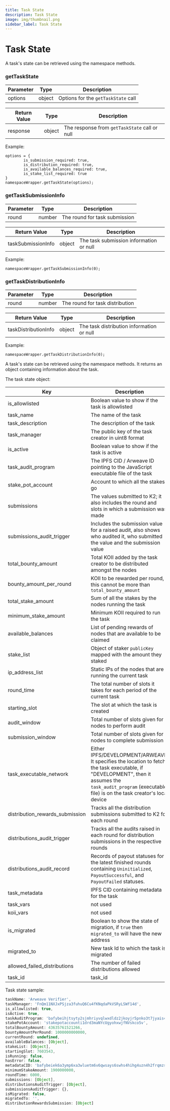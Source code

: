```yaml
---
title: Task State
description: Task State
image: img/thumbnail.png
sidebar_label: Task State
---
```


# Task State
A task's state can be retrieved using the namespace methods. 

### getTaskState

| Parameter | Type   | Description                        |
|-----------|--------|------------------------------------|
| options   | object | Options for the `getTaskState` call|

| Return Value | Type    | Description                                  |
|--------------|---------|----------------------------------------------|
| response     | object  | The response from `getTaskState` call or null|
Example:
```
options = {
        is_submission_required: true,
        is_distribution_required: true,
        is_available_balances_required: true,
        is_stake_list_required: true
}
namespaceWrapper.getTaskState(options);
```

### getTaskSubmissionInfo

| Parameter | Type   | Description                   |
|-----------|--------|-------------------------------|
| round     | number    | The round for task submission |

| Return Value        | Type    | Description                                    |
|---------------------|---------|------------------------------------------------|
| taskSubmissionInfo  | object  | The task submission information or null        |
Example:
```
namespaceWrapper.getTaskSubmissionInfo(0);
```

### getTaskDistributionInfo

| Parameter | Type   | Description                      |
|-----------|--------|----------------------------------|
| round     | number   | The round for task distribution  |

| Return Value          | Type    | Description                                       |
|-----------------------|---------|---------------------------------------------------|
| taskDistributionInfo  | object  | The task distribution information or null         |
Example:
```
namespaceWrapper.getTaskDistributionInfo(0);
```
A task's state can be retrieved using the namespace methods. It returns an object containing information about the task. <br />

The task state object:

| Key                             | Description                                                                                                                                        |
| ------------------------------- | -------------------------------------------------------------------------------------------------------------------------------------------------- |
| is_allowlisted                  | Boolean value to show if the task is allowlisted                                                                                                   |
| task_name                       | The name of the task                                                                                                                               |
| task_description                | The description of the task                                                                                                                        |
| task_manager                    | The public key of the task creator in uint8 format                                                                                                 |
| is_active                       | Boolean value to show if the task is active                                                                                                        |
| task_audit_program              | The IPFS CID / Arweave ID pointing to the JavaScript executable file of the task                                                                   |
| stake_pot_account               | Account to which all the stakes go                                                                                                               |
| submissions                     | The values submitted to K2; it also includes the round and slots in which a submission was made                                                   |
| submissions_audit_trigger       | Includes the submission value for a raised audit, also shows who audited it, who submitted the value and the submission value |
| total_bounty_amount             | Total KOII added by the task creator to be distributed amongst the nodes                                                                          |
| bounty_amount_per_round         | KOII to be rewarded per round, this cannot be more than `total_bounty_amount`                                                                        |
| total_stake_amount              | Sum of all the stakes by the nodes running the task                                                                                               |
| minimum_stake_amount            | Minimum KOII required to run the task                                                                                                              |
| available_balances              | List of pending rewards of nodes that are available to be claimed                                                                 |
| stake_list                      | Object of staker `publicKey` mapped with the amount they staked                                                                                     |
| ip_address_list                 | Static IPs of the nodes that are running the current task                                                                                         |
| round_time                      | The total number of slots it takes for each period of the current task                                                                            |
| starting_slot                   | The slot at which the task is created                                                                                                             |
| audit_window                    | Total number of slots given for nodes to perform audit                                                                                             |
| submission_window               | Total number of slots given for nodes to complete submission                                                                                      |
| task_executable_network         | Either IPFS/DEVELOPMENT/ARWEAVE. It specifies the location to fetch the task executable, if "DEVELOPMENT", then it assumes the `task_audit_program` (executable file) is on the task creator's local device           |
| distribution_rewards_submission | Tracks all the distribution submissions submitted to K2 for each round                                                                            |
| distributions_audit_trigger     | Tracks all the audits raised in each round for distribution submissions in the respective rounds                                                  |
| distributions_audit_record      | Records of payout statuses for the latest finished rounds containing `Uninitialized`, `PayoutSuccessful`, and `PayoutFailed` statuses.             |
| task_metadata                   | IPFS CID containing metadata for the task                                                                                                 |
| task_vars                       | not used                                                                                                                                           |
| koii_vars                       | not used                                                                                                                                           |
| is_migrated                     | Boolean to show the state of migration, if `true` then `migrated_to` will have the new address                                                      |
| migrated_to                     | New task Id to which the task is migrated                                                                                                  |
| allowed_failed_distributions       | The number of failed distributions allowed                                                                                                 |
| task_id       | task_id                                                                                                 |
Task state sample:

```javascript
taskName: 'Arweave Verifier',
taskManager: 'FnQm11NXJxPSjza3fuhuQ6Cu4fKNqdaPkVSRyLSWf14d',
is_allowlisted: true,
isActive: true,
taskAuditProgram: 'bafybeihjtsyty2sjmhriyvqlwxdldz2jkoyjr5pnko3t7jyais4kpgcdhm',
stakePotAccount: 'stakepotaccounti1drd3maNYcUgyohxwjfNVskco5v',
totalBountyAmount: 43635761521266,
bountyAmountPerRound: 1000000000000,
currentRound: undefined,
availableBalances: [Object],
stakeList: [Object],
startingSlot: 7603543,
isRunning: false,
hasError: false,
metadataCID: 'bafybeiek6a3ymp6xa3wluetm6v6qwsays6swhs4hihg4uzn4h2frqmzsui',
minimumStakeAmount: 1900000000,
roundTime: 6000,
submissions: [Object],
distributionsAuditTrigger: [Object],
submissionsAuditTrigger: {},
isMigrated: false,
migratedTo: '',
distributionRewardsSubmission: [Object]
```

